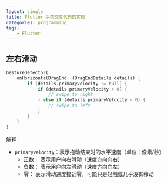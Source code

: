 ```yaml
---
layout: single
title: Flutter 手势交互代码的实现
categories: programming
tags:
    - Flutter
---
```


## 左右滑动

```dart
GestureDetector(
    onHorizontalDragEnd: (DragEndDetails details) {
        if (details.primaryVelocity != null) {
            if (details.primaryVelocity > 0) {
                // swipe to right
            } else if (details.primaryVelocity < 0) {
                // swipe to left
            }
        }
    }
)

```

解释：

- `primaryVelocity`：表示拖动结束时的水平速度（单位：像素/秒）
    - 正数： 表示用户向右滑动（速度方向向右）
    - 负数： 表示用户向左滑动（速度方向向左）
    - 零： 表示滑动速度接近零，可能只是轻触或几乎没有移动

